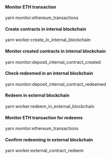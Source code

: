 #### Monitor ETH transaction
yarn monitor:ethereum_transactions

#### Create contracts in internal blockchain
yarn worker:create_in_internal_blockchain

#### Monitor created contracts in internal blockchain
yarn monitor:deposit_internal_contract_created

#### Check redeemed in an internal blockchain 
yarn monitor:deposit_internal_contract_redeemed

#### Redeem in external blockchain
yarn worker:redeem_in_external_blockchain

#### Monitor ETH transaction for redeems
yarn monitor:ethereum_transactions

#### Confirm redeeming in external blockchain
yarn worker:external_contract_redeem
